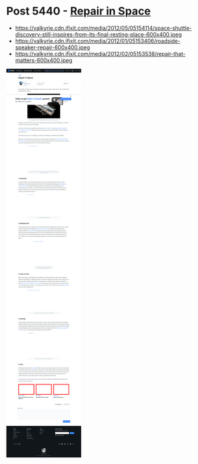 # Post 5440 - [Repair in Space](https://www.ifixit.com/News/5440/repair-in-space)

- https://valkyrie.cdn.ifixit.com/media/2012/05/05154114/space-shuttle-discovery-still-inspires-from-its-final-resting-place-600x400.jpeg
- https://valkyrie.cdn.ifixit.com/media/2012/01/05153406/roadside-speaker-repair-600x400.jpeg
- https://valkyrie.cdn.ifixit.com/media/2012/02/05153538/repair-that-matters-600x400.jpeg

![screencap](screenshots/44bc8bf1-a56f-41a7-818c-d54503dc2c74.png)
